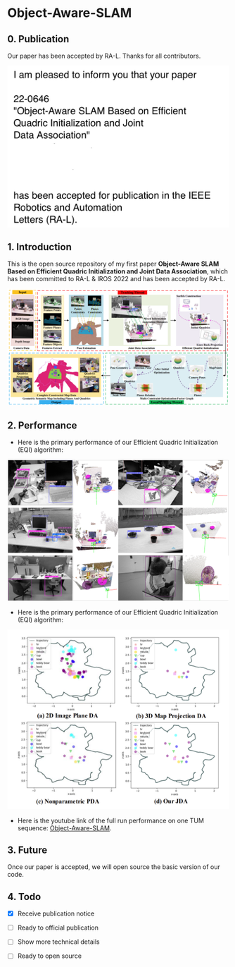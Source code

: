 # Object-Aware-SLAM

## 0. Publication

Our paper has been accepted by RA-L. Thanks for all contributors.

![](https://github.com/caobugai12138/Object-Aware-SLAM/blob/main/images/publication.png?raw=true)

## 1. Introduction

This is the open source repository of my first paper **Object-Aware  SLAM  Based  on  Efficient  Quadric  Initialization  and Joint  Data  Association**, which has been committed to RA-L &amp; IROS 2022 and has been accepted by RA-L.

![](https://github.com/caobugai12138/Object-Aware-SLAM/blob/main/images/system.png?raw=true)

## 2. Performance

- Here is the primary performance of our Efficient  Quadric  Initialization (EQI) algorithm:

![perfomance](https://github.com/caobugai12138/Object-Aware-SLAM/blob/main/images/performance.png?raw=true)

- Here is the primary performance of our Efficient  Quadric  Initialization (EQI) algorithm:

![](https://github.com/caobugai12138/Object-Aware-SLAM/blob/main/images/DataAssociation.png?raw=true)

- Here is the youtube link of the  full run performance on one TUM sequence: [Object-Aware-SLAM](https://youtu.be/Ng6E-lpqJ6E).

## 3. Future

Once our paper is accepted, we will open source the basic version of our code.

## 4. Todo

- [x] Receive publication notice
- [ ] Ready to official publication
- [ ] Show more technical details
- [ ] Ready to open source





